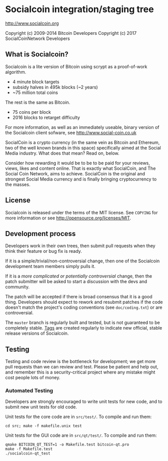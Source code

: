 Socialcoin integration/staging tree
================================

http://www.socialcoin.org

Copyright (c) 2009-2014 Bitcoin Developers
Copyright (c) 2017 SocialCoinNetwork Developers

What is Socialcoin?
----------------

Socialcoin is a lite version of Bitcoin using scrypt as a proof-of-work algorithm.
 - 4 minute block targets
 - subsidy halves in 495k blocks (~2 years)
 - ~75 million total coins

The rest is the same as Bitcoin.
 - 75 coins per block
 - 2016 blocks to retarget difficulty

For more information, as well as an immediately useable, binary version of
the Socialcoin client sofware, see http://www.social-coin.co.uk

SocialCoin is a crypto currency (in the same vein as Bitcoin and Ethereum, two of the well known brands in this space) specifically aimed at the Social Media industry. What does that mean? Read on, below.

Consider how rewarding it would be to be to be paid for your reviews, views, likes and content online. That is exactly what SocialCoin, and The Social Coin Network, aims to achieve. 
SocialCoin is the original and strongest Social Media currency and is finally bringing cryptocurrency to the masses.

License
-------

Socialcoin is released under the terms of the MIT license. See `COPYING` for more
information or see http://opensource.org/licenses/MIT.

Development process
-------------------

Developers work in their own trees, then submit pull requests when they think
their feature or bug fix is ready.

If it is a simple/trivial/non-controversial change, then one of the Socialcoin
development team members simply pulls it.

If it is a *more complicated or potentially controversial* change, then the patch
submitter will be asked to start a discussion with the devs and community.

The patch will be accepted if there is broad consensus that it is a good thing.
Developers should expect to rework and resubmit patches if the code doesn't
match the project's coding conventions (see `doc/coding.txt`) or are
controversial.

The `master` branch is regularly built and tested, but is not guaranteed to be
completely stable. [Tags](https://github.com/socialcoin-project/socialcoin/tags) are created
regularly to indicate new official, stable release versions of Socialcoin.

Testing
-------

Testing and code review is the bottleneck for development; we get more pull
requests than we can review and test. Please be patient and help out, and
remember this is a security-critical project where any mistake might cost people
lots of money.

### Automated Testing

Developers are strongly encouraged to write unit tests for new code, and to
submit new unit tests for old code.

Unit tests for the core code are in `src/test/`. To compile and run them:

    cd src; make -f makefile.unix test

Unit tests for the GUI code are in `src/qt/test/`. To compile and run them:

    qmake BITCOIN_QT_TEST=1 -o Makefile.test bitcoin-qt.pro
    make -f Makefile.test
    ./socialcoin-qt_test

